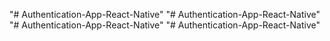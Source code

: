 "# Authentication-App-React-Native" 
"# Authentication-App-React-Native" 
"# Authentication-App-React-Native" 
"# Authentication-App-React-Native" 

